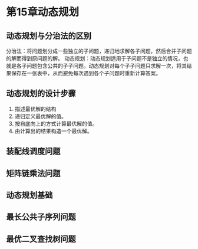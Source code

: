 # 第15章动态规划
## 动态规划与分治法的区别
分治法：将问题划分成一些独立的子问题，递归地求解各子问题，然后合并子问题的解而得到原问题的解。
动态规划：动态规划适用于子问题不是独立的情况，也就是各子问题包含公共的子子问题。动态规划对每个子子问题只求解一次，将其结果保存在一张表中，从而避免每次遇到各个子问题时重新计算答案。

## 动态规划的设计步骤
1. 描述最优解的结构
2. 递归定义最优解的值。
3. 按自底向上的方式计算最优解的值。
4. 由计算出的结果构造一个最优解。

## 装配线调度问题

## 矩阵链乘法问题

## 动态规划基础

## 最长公共子序列问题

## 最优二叉查找树问题